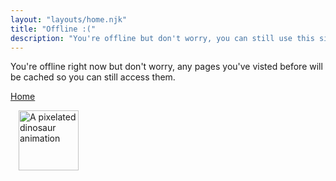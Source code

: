 ```yaml
---
layout: "layouts/home.njk"
title: "Offline :("
description: "You're offline but don't worry, you can still use this site."
---
```


You're offline right now but don't worry, any pages you've visted before will be cached so you can still access them.

<a href="/">Home</a>

<div class="dino-container">
    <img src="/img/offline-dino.webp" class="dino" alt="A pixelated dinosaur animation" height="180" width="180">
</div>

<style>
    .dino-container {

    }
    .dino {
        animation: run 2s infinite ease-out;
        block-size: 10vw;
        inline-size: 10vw;
    }

    @keyframes run {
        0% {
            transform: translateX(0) rotateY(0);
        }
        40% {
            transform: translateX(100%) rotateY(0);
        }
        50% {
            transform: translateX(100%) rotateY(180deg);
        }
        90% {
            transform: translateX(0) rotateY(180deg);
        }
        100% {
            transform: translateX(0) rotateY(0);
        }
    }
</style>
